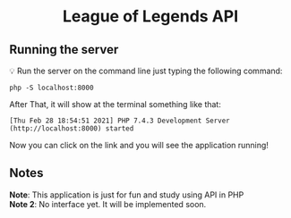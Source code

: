 <h1 align="center">
  League of Legends API
</h1>

## Running the server

💡 Run the server on the command line just typing the following command:

<code>php -S localhost:8000</code>

After That, it will show at the terminal something like that:

<code>[Thu Feb 28 18:54:51 2021] PHP 7.4.3 Development Server (http://localhost:8000) started</code>

Now you can click on the link and you will see the application running!

## Notes

<strong>Note</strong>: This application is just for fun and study using API in PHP<br>
<strong>Note 2</strong>: No interface yet. It will be implemented soon.

